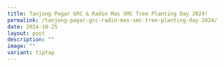 ```yaml
---
title: Tanjong Pagar GRC & Radin Mas SMC Tree Planting Day 2024!
permalink: /tanjong-pagar-grc-radin-mas-smc-tree-planting-day-2024/
date: 2024-10-25
layout: post
description: ""
image: ""
variant: tiptap
---
```

